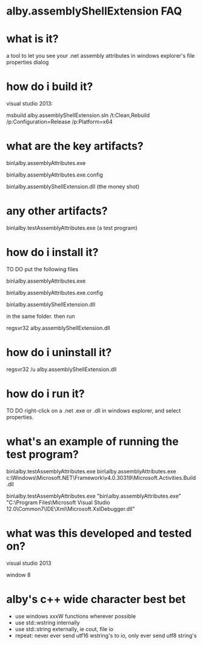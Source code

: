 # alby.assemblyShellExtension FAQ

# what is it?

a tool to let you see your .net assembly attributes in windows explorer's file properties dialog


# how do i build it?

visual studio 2013:

msbuild alby.assemblyShellExtension.sln /t:Clean,Rebuild /p:Configuration=Release /p:Platform=x64


# what are the key artifacts?

bin\alby.assemblyAttributes.exe

bin\alby.assemblyAttributes.exe.config

bin\alby.assemblyShellExtension.dll (the money shot)


# any other artifacts?

bin\alby.testAssemblyAttributes.exe (a test program)


# how do i install it?

TO DO
put the following files 

bin\alby.assemblyAttributes.exe

bin\alby.assemblyAttributes.exe.config

bin\alby.assemblyShellExtension.dll 

in the same folder. 
then run

regsvr32 alby.assemblyShellExtension.dll


# how do i uninstall it?

regsvr32 /u alby.assemblyShellExtension.dll


# how do i run it?

TO DO right-click on a .net .exe or .dll in windows explorer, and select properties.




# what's an example of running the test program?

bin\alby.testAssemblyAttributes.exe bin\alby.assemblyAttributes.exe c:\Windows\Microsoft.NET\Framework\v4.0.30319\Microsoft.Activities.Build.dll

bin\alby.testAssemblyAttributes.exe "bin\alby.assemblyAttributes.exe" "C:\Program Files\Microsoft Visual Studio 12.0\Common7\IDE\Xml\Microsoft.XslDebugger.dll"


# what was this developed and tested on?

visual studio 2013

window 8


# alby's c++ wide character best bet

- use windows xxxW functions wherever possible 
- use std::wstring internally
- use std::string  externally, ie cout, file io
- repeat: never ever send utf16 wstring's to io, only ever send utf8 string's


